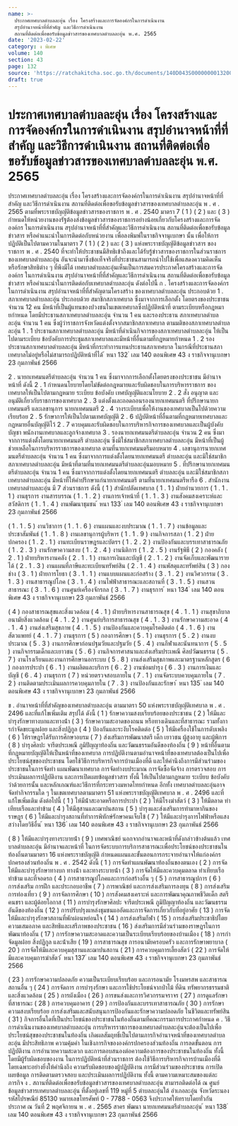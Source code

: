 ```yaml
---
name: >-
  ประกาศเทศบาลตำบลละอุ่น เรื่อง โครงสร้างและการจัดองค์กรในการดำเนินงาน
  สรุปอำนาจหน้าที่ที่สำคัญ และวิธีการดำเนินงาน
  สถานที่ติดต่อเพื่อขอรับข้อมูลข่าวสารของเทศบาลตำบลละอุ่น พ.ศ. 2565
date: '2023-02-22'
category: ง พิเศษ
volume: 140
section: 43
page: 132
source: 'https://ratchakitcha.soc.go.th/documents/140D043S0000000013200.pdf'
draft: true
---
```


# ประกาศเทศบาลตำบลละอุ่น เรื่อง โครงสร้างและการจัดองค์กรในการดำเนินงาน สรุปอำนาจหน้าที่ที่สำคัญ และวิธีการดำเนินงาน สถานที่ติดต่อเพื่อขอรับข้อมูลข่าวสารของเทศบาลตำบลละอุ่น พ.ศ. 2565

ประกาศเทศบาลตําบลละอุ่น เรื่อง โครงสร้างและการจัดองค์กรในการดําเนินงาน สรุปอํานาจหน้าที่ที่สําคัญ และวิธีการดําเนินงาน สถานที่ติดต่อเพื่อขอรับข้อมูลข่าวสารของเทศบาลตําบลละอุ่น พ . ศ . 2565 ตามที่พระราชบัญญัติข้อมูลข่าวสารของราชการ พ . ศ . 2540 มาตรา 7 ( 1 ) ( 2 ) และ ( 3 ) กําหนดให้หน่วยงานของรัฐต้องส่งข้อมูลข่าวสารของราชการอย่างน้อยเกี่ยวกับโครงสร้างและการจัดองค์กร ในการดําเนินงาน สรุปอํานาจหน้าที่ที่สําคัญและวิธีการดําเนินงาน สถานที่ติดต่อเพื่อขอรับข้อมูลข่าวสาร หรือคําแนะนําในการติดต่อกับหน่วยงาน เพื่อลงพิมพ์ในราชกิจจานุเบกษา นั้น เพื่อให้การปฏิบัติเป็นไปตามความในมาตรา 7 ( 1 ) ( 2 ) และ ( 3 ) แห่งพระราชบัญญัติข้อมูลข่าวสาร ของราชการ พ . ศ . 2540 ที่จะทําให้ประชาชนมีสิทธิเข้าถึงและได้รับรู้ข่าวสารของราชการในส่วนราชการ ของเทศบาลตําบลละอุ่น อันจะนํามาซึ่งข้อเท็จจริงที่ประชาชนสามารถนําไปใช้เพื่อแสดงความคิดเห็น หรือรักษาสิทธิต่าง ๆ ที่พึงมีได้ เทศบาลตําบลละอุ่นเห็นเป็นการสมควรประกาศโครงสร้างและการจัดองค์กร ในการดําเนินงาน สรุปอํานาจหน้าที่ที่สําคัญและวิธีการดําเนินงาน สถานที่ติดต่อเพื่อขอรับข้อมูลข่าวสาร หรือคําแนะนําในการติดต่อกับเทศบาลตําบลละอุ่น ดังต่อไปนี้ ก . โครงสร้างและการจัดองค์กรในการดําเนินงาน สรุปอํานาจหน้าที่ที่สําคัญตามโครงสร้าง ของเทศบาลตําบลละอุ่น ประกอบด้วย 1 . สภาเทศบาลตําบลละอุ่น ประกอบด้วย สมาชิกสภาเทศบาล ซึ่งมาจากการเลือกตั้ง โดยตรงของประชาชน จํานวน 12 คน มีหน้าที่เป็นผู้แทนของปวงชนในเขตเทศบาลซึ่งปฏิบัติหน้าที่ ตามระเบียบหรือกฎหมายกําหนด โดยมีประธานสภาเทศบาลตําบลละอุ่น จํานวน 1 คน และรองประธาน สภาเทศบาลตําบลละอุ่น จํานวน 1 คน ซึ่งผู้ว่าราชการจังหวัดแต่งตั้งจากสมาชิกสภาเทศบาล ตามมติของสภาเทศบาลตําบลละอุ่น 1 . 1 ประธานสภาเทศบาลตําบลละอุ่น มีหน้าที่ดําเนินกิจการของสภาเทศบาลตําบลละอุ่น ให้เป็นไปตามระเบียบ ข้อบังคับการประชุมสภาเทศบาลและมีหน้าที่อื่นตามที่กฎหมายกําหนด 1 . 2 รองประธานสภาเทศบาลตําบลละอุ่น มีหน้าที่กระทําการแทนประธานสภาเทศบาล ในกรณีที่ประธานสภาเทศบาลไม่อยู่หรือไม่สามารถปฏิบัติหน้าที่ได้ ้ หนา 132 ่ เลม 140 ตอนพิเศษ 43 ง ราชกิจจานุเบกษา 23 กุมภาพันธ์ 2566

2 . นายกเทศมนตรีตําบลละอุ่น จํานวน 1 คน ซึ่งมาจากการเลือกตั้งโดยตรงของประชาชน มีอํานาจหน้าที่ ดังนี้ 2 . 1 กําหนดนโยบายโดยไม่ขัดต่อกฎหมายและรับผิดชอบในการบริหารราชการ ของเทศบาลให้เป็นไปตามกฎหมาย ระเบียบ ข้อบังคับ เทศบัญญัติและนโยบาย 2 . 2 สั่ง อนุญาต และอนุมัติเกี่ยวกับราชการของเทศบาล 2 . 3 แต่งตั้งและถอดถอนรองนายกเทศมนตรี ที่ปรึกษานายกเทศมนตรี และเลขานุการ นายกเทศมนตรี 2 . 4 วางระเบียบเพื่อให้งานของเทศบาลเป็นไปด้วยความเรียบร้อย 2 . 5 รักษาการให้เป็นไปตามเทศบัญญัติ 2 . 6 ปฏิบัติหน้าที่อื่นตามที่กฎหมายเทศบาลและกฎหมายอื่นบัญญัติไว้ 2 . 7 ควบคุมและรับผิดชอบในการบริหารกิจการของเทศบาลและเป็นผู้บังคับบัญชา พนักงานเทศบาลและลูกจ้างเทศบาล 3 . รองนายกเทศมนตรีตําบลละอุ่น จํานวน 2 คน ซึ่งมาจากการแต่งตั้งโดยนายกเทศมนตรี ตําบลละอุ่น ซึ่งมิใช่สมาชิกสภาเทศบาลตําบลละอุ่น มีหน้าที่เป็นผู้ช่วยเหลือในการบริหารราชการของเทศบาล ตามที่นายกเทศมนตรีมอบหมาย 4 . เลขานุการนายกเทศมนตรีตําบลละอุ่น จํานวน 1 คน ซึ่งมาจากการแต่งตั้งโดยนายกเทศมนตรี ตําบลละอุ่น และมิใช่สมาชิกสภาเทศบาลตําบลละอุ่น มีหน้าที่ตามที่นายกเทศมนตรีตําบลละอุ่นมอบหมาย 5 . ที่ปรึกษานายกเทศมนตรีตําบลละอุ่น จํานวน 1 คน ซึ่งมาจากการแต่งตั้งโดยนายกเทศมนตรี ตําบลละอุ่น และมิใช่สมาชิกสภาเทศบาลตําบลละอุ่น มีหน้าที่ให้คําปรึกษาแก่นายกเทศมนตรี ตามที่นายกเทศมนตรีหารือ 6 . สํานักงานเทศบาลตําบลละอุ่น มี 7 ส่วนราชการ ดังนี้ ( 1 ) สํานักปลัดเทศบาล ( 1 . 1 ) ฝ่ายอํานวยการ ( 1 . 1 . 1 ) งานธุรการ งานสารบรรณ ( 1 . 1 . 2 ) งานการเจ้าหน้าที่ ( 1 . 1 . 3 ) งานสังคมสงเคราะห์และสวัสดิการ ( 1 . 1 . 4 ) งานพัฒนาชุมชน ้ หนา 133 ่ เลม 140 ตอนพิเศษ 43 ง ราชกิจจานุเบกษา 23 กุมภาพันธ์ 2566

( 1 . 1 . 5 ) งานวิชาการ ( 1 . 1 . 6 ) งานแผนและงบประมาณ ( 1 . 1 . 7 ) งานข้อมูลและประชาสัมพันธ์ ( 1 . 1 . 8 ) งานเลขานุการผู้บริหาร ( 1 . 1 . 9 ) งานกิจการสภา ( 1 . 2 ) ฝ่ายปกครอง ( 1 . 2 . 1 ) งานทะเบียนราษฎรและบัตรฯ ( 1 . 2 . 2 ) งานป้องกันและบรรเทาสาธารณภัย ( 1 . 2 . 3 ) งานรักษาความสงบ ( 1 . 2 . 4 ) งานนิติการ ( 1 . 2 . 5 ) งานรัฐพิธี ( 2 ) กองคลัง ( 2 . 1 ) ฝ่ายบริหารงานคลัง ( 2 . 1 . 1 ) งานการเงินและบัญชี ( 2 . 1 . 2 ) งานจัดเก็บและพัฒนารายได้ ( 2 . 1 . 3 ) งานแผนที่ภาษีและทะเบียนทรัพย์สิน ( 2 . 1 . 4 ) งานพัสดุและทรัพย์สิน ( 3 ) กองช่าง ( 3 . 1 ) ฝ่ายการโยธา ( 3 . 1 . 1 ) งานแบบแผนและก่อสร้าง ( 3 . 1 . 2 ) งานวิศวกรรม ( 3 . 1 . 3 ) งานสาธารณูปโภค ( 3 . 1 . 4 ) งานไฟฟ้าสาธารณะและสถานที่ ( 3 . 1 . 5 ) งานสวนสาธารณะ ( 3 . 1 . 6 ) งานศูนย์เครื่องจักรกล ( 3 . 1 . 7 ) งานธุรการ ้ หนา 134 ่ เลม 140 ตอนพิเศษ 43 ง ราชกิจจานุเบกษา 23 กุมภาพันธ์ 2566

( 4 ) กองสาธารณสุขและสิ่งแวดล้อม ( 4 . 1 ) ฝ่ายบริหารงานสาธารณสุข ( 4 . 1 . 1 ) งานสุขาภิบาลอนามัยสิ่งแวดล้อม ( 4 . 1 . 2 ) งานศูนย์บริการสาธารณสุข ( 4 . 1 . 3 ) งานรักษาความสะอาด ( 4 . 1 . 4 ) งานส่งเสริมสุขภาพ ( 4 . 1 . 5 ) งานป้องกันและควบคุมโรคติดต่อ ( 4 . 1 . 6 ) งานสัตวแพทย์ ( 4 . 1 . 7 ) งานธุรการ ( 5 ) กองการศึกษา ( 5 . 1 ) งานธุรการ ( 5 . 2 ) งานงบประมาณ ( 5 . 3 ) งานการศึกษาก่อนปฐมวัยและปฐมวัย ( 5 . 4 ) งานกีฬาและนันทนาการ ( 5 . 5 ) งานกิจกรรมเด็กและเยาวชน ( 5 . 6 ) งานกิจการศาสนาและส่งเสริมประเพณี ศิลปวัฒนธรรม ( 5 . 7 ) งานโรงเรียนและงานการศึกษานอกระบบ ( 5 . 8 ) งานส่งเสริมสุขภาพและมาตรฐานหลักสูตร ( 6 ) กองการประปา ( 6 . 1 ) งานผลิตและบริการ ( 6 . 2 ) งานซ่อมบํารุง ( 6 . 3 ) งานการเงินและบัญชี ( 6 . 4 ) งานธุรการ ( 7 ) หน่วยตรวจสอบภายใน ( 7 . 1 ) งานจัดระบบควบคุมภายใน ( 7 . 2 ) งานติดตามประเมินผลการควบคุมภายใน ( 7 . 3 ) งานป้องกันและรักษา ้ หนา 135 ่ เลม 140 ตอนพิเศษ 43 ง ราชกิจจานุเบกษา 23 กุมภาพันธ์ 2566

ข . อํานาจหน้าที่ที่สําคัญของเทศบาลตําบลละอุ่น ตามมาตรา 50 แห่งพระราชบัญญัติเทศบาล พ . ศ . 2496 และที่แก้ไขเพิ่มเติม สรุปได้ ดังนี้ ( 1 ) รักษาความสงบเรียบร้อยของประชาชน ( 2 ) ให้มีและบํารุงรักษาทางบกและทางน้ํา ( 3 ) รักษาความสะอาดของถนน หรือทางเดินและที่สาธารณะ รวมทั้งการกําจัดขยะมูลฝอย และสิ่งปฏิกูล ( 4 ) ป้องกันและระงับโรคติดต่อ ( 5 ) ให้มีเครื่องใช้ในการดับเพลิง ( 6 ) ให้ราษฎรได้รับการศึกษาอบรม ( 7 ) ส่งเสริมการพัฒนาสตรี เด็ก เยาวชน ผู้สูงอายุ และผู้พิการ ( 8 ) บํารุงศิลปะ จารีตประเพณี ภูมิปัญญาท้องถิ่น และวัฒนธรรมอันดีของท้องถิ่น ( 9 ) หน้าที่อื่นตามที่กฎหมายบัญญัติให้เป็นหน้าที่ของเทศบาล การปฏิบัติงานตามอํานาจหน้าที่ของเทศบาลต้องเป็นไปเพื่อประโยชน์สุขของประชาชน โดยใช้วิธีการบริหารกิจการบ้านเมืองที่ดี และให้คํานึงถึงการมีส่วนร่วมของประชาชนในการจัดทํา แผนพัฒนาเทศบาล การจัดทํางบประมาณ การจัดซื้อจัดจ้าง การตรวจสอบ การประเมินผลการปฏิบัติงาน และการเปิดเผยข้อมูลข่าวสาร ทั้งนี้ ให้เป็นไปตามกฎหมาย ระเบียบ ข้อบังคับว่าด้วยการนั้น และหลักเกณฑ์และวิธีการที่กระทรวงมหาดไทยกําหนด อีกทั้ง เทศบาลตําบลละอุ่นอาจจัดทํากิจกรรมใด ๆ ในเขตเทศบาลตามมาตรา 51 แห่งพระราชบัญญัติเทศบาล พ . ศ . 2496 และที่แก้ไขเพิ่มเติม ดังต่อไปนี้ ( 1 ) ให้มีน้ําสะอาดหรือการประปา ( 2 ) ให้มีโรงฆ่าสัตว์ ( 3 ) ให้มีตลาด ท่าเทียบเรือและท่าข้าม ( 4 ) ให้มีสุสานและฌาปนสถาน ( 5 ) บํารุงและส่งเสริมการทํามาหากินของราษฎร ( 6 ) ให้มีและบํารุงสถานที่ทําการพิทักษ์รักษาคนเจ็บไข้ ( 7 ) ให้มีและบํารุงการไฟฟ้าหรือแสงสว่างโดยวิธีอื่น ้ หนา 136 ่ เลม 140 ตอนพิเศษ 43 ง ราชกิจจานุเบกษา 23 กุมภาพันธ์ 2566

( 8 ) ให้มีและบํารุงทางระบายน้ํา ( 9 ) เทศพาณิชย์ นอกจากอํานาจและหน้าที่ดังกล่าวข้างต้นแล้ว เทศบาลตําบลละอุ่น มีอํานาจและหน้าที่ ในการจัดระบบการบริการสาธารณะเพื่อประโยชน์ของประชาชนในท้องถิ่นตามมาตรา 16 แห่งพระราชบัญญัติ กําหนดแผนและขั้นตอนการกระจายอํานาจให้แก่องค์กรปกครองส่วนท้องถิ่น พ . ศ . 2542 ดังนี้ ( 1 ) การจัดทําแผนพัฒนาท้องถิ่นของตนเอง ( 2 ) การจัดให้มีและบํารุงรักษาทางบก ทางน้ํา และทางระบายน้ํา ( 3 ) การจัดให้มีและควบคุมตลาด ท่าเทียบเรือ ท่าข้าม และที่จอดรถ ( 4 ) การสาธารณูปโภคและการก่อสร้างอื่น ๆ ( 5 ) การสาธารณูปการ ( 6 ) การส่งเสริม การฝึก และประกอบอาชีพ ( 7 ) การพาณิชย์ และการส่งเสริมการลงทุน ( 8 ) การส่งเสริมการท่องเที่ยว ( 9 ) การจัดการศึกษา ( 10 ) การสังคมสงเคราะห์ และการพัฒนาคุณภาพชีวิตเด็ก สตรี คนชรา และผู้ด้อยโอกาส ( 11 ) การบํารุงรักษาศิลปะ จารีตประเพณี ภูมิปัญญาท้องถิ่น และวัฒนธรรมอันดีของท้องถิ่น ( 12 ) การปรับปรุงแหล่งชุมชนแออัดและการจัดการเกี่ยวกับที่อยู่อาศัย ( 13 ) การจัดให้มีและบํารุงรักษาสถานที่พักผ่อนหย่อนใจ ( 14 ) การส่งเสริมกีฬา ( 15 ) การส่งเสริมประชาธิปไตย ความเสมอภาค และสิทธิและเสรีภาพของประชาชน ( 16 ) ส่งเสริมการมีส่วนร่วมของราษฎรในการพัฒนาท้องถิ่น ( 17 ) การรักษาความสะอาดและความเป็นระเบียบเรียบร้อยของบ้านเมือง ( 18 ) การกําจัดมูลฝอย สิ่งปฏิกูล และน้ําเสีย ( 19 ) การสาธารณสุข การอนามัยครอบครัว และการรักษาพยาบาล ( 20 ) การจัดให้มีและควบคุมสุสานและฌาปนสถาน ( 21 ) การควบคุมการเลี้ยงสัตว์ ( 22 ) การจัดให้มีและควบคุมการฆ่าสัตว์ ้ หนา 137 ่ เลม 140 ตอนพิเศษ 43 ง ราชกิจจานุเบกษา 23 กุมภาพันธ์ 2566

( 23 ) การรักษาความปลอดภัย ความเป็นระเบียบเรียบร้อย และการอนามัย โรงมหรสพ และสาธารณสถานอื่น ๆ ( 24 ) การจัดการ การบํารุงรักษา และการใช้ประโยชน์จากป่าไม้ ที่ดิน ทรัพยากรธรรมชาติ และสิ่งแวดล้อม ( 25 ) การผังเมือง ( 26 ) การขนส่งและการวิศวกรรมจราจร ( 27 ) การดูแลรักษาที่สาธารณะ ( 28 ) การควบคุมอาคาร ( 29 ) การป้องกันและบรรเทาสาธารณภัย ( 30 ) การรักษาความสงบเรียบร้อย การส่งเสริมและสนับสนุนการป้องกันและรักษาความปลอดภัย ในชีวิตและทรัพย์สิน ( 31 ) กิจการอื่นใดที่เป็นประโยชน์ของประชาชนในท้องถิ่นตามที่คณะกรรมการประกาศกําหนด ค . วิธีการดําเนินงานของเทศบาลตําบลละอุ่น การบริหารราชการของเทศบาลตําบลละอุ่นจะต้องเป็นไปเพื่อประโยชน์สุขของประชาชนในท้องถิ่น เกิดผลสัมฤทธิ์เป็นไปตามภารกิจอํานาจหน้าที่ของเทศบาลตําบลละอุ่น มีประสิทธิภาพ ความคุ้มค่า ในเชิงภารกิจขององค์กรปกครองส่วนท้องถิ่น การลดขั้นตอน การปฏิบัติงาน การอํานวยความสะดวก และการตอบสนองต่อความต้องการของประชาชนในท้องถิ่น ทั้งนี้ โดยมีผู้รับผิดชอบของงาน ในการปฏิบัติหน้าที่ส่วนราชการ ต้องใช้วิธีการบริหารกิจการบ้านเมืองที่ดี โดยเฉพาะอย่างยิ่งให้คํานึงถึง ความรับผิดชอบของผู้ปฏิบัติงาน การมีส่วนร่วมของประชาชน การเปิดเผยข้อมูล การติดตามตรวจสอบ และประเมินผลการปฏิบัติงาน ทั้งนี้ ตามความเหมาะสมของแต่ละภารกิจ ง . สถานที่ติดต่อเพื่อขอรับข้อมูลข่าวสารของเทศบาลตําบลละอุ่น สามารถติดต่อได้ ณ ศูนย์ข้อมูลข่าวสารเทศบาลตําบลละอุ่น ที่ตั้งอยู่เลขที่ 119 หมู่ที่ 5 ตําบลละอุ่นใต้ อําเภอละอุ่น จังหวัดระนอง รหัสไปรษณีย์ 85130 หมายเลขโทรศัพท์ 0 - 7788 - 0563 จึงประกาศให้ทราบโดยทั่วกัน ประกาศ ณ วันที่ 2 พฤศจิกายน พ . ศ . 2565 สาคร พัฒนา นายกเทศมนตรีตําบลละอุ่น ้ หนา 138 ่ เลม 140 ตอนพิเศษ 43 ง ราชกิจจานุเบกษา 23 กุมภาพันธ์ 2566
